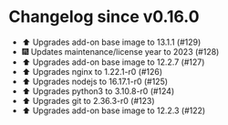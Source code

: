 # Changelog since v0.16.0
- ⬆️ Upgrades add-on base image to 13.1.1 (#129) 
- 🎆 Updates maintenance/license year to 2023 (#128) 
- ⬆️ Upgrades add-on base image to 12.2.7 (#127) 
- ⬆️ Upgrades nginx to 1.22.1-r0 (#126) 
- ⬆️ Upgrades nodejs to 16.17.1-r0 (#125) 
- ⬆️ Upgrades python3 to 3.10.8-r0 (#124) 
- ⬆️ Upgrades git to 2.36.3-r0 (#123) 
- ⬆️ Upgrades add-on base image to 12.2.3 (#122) 

